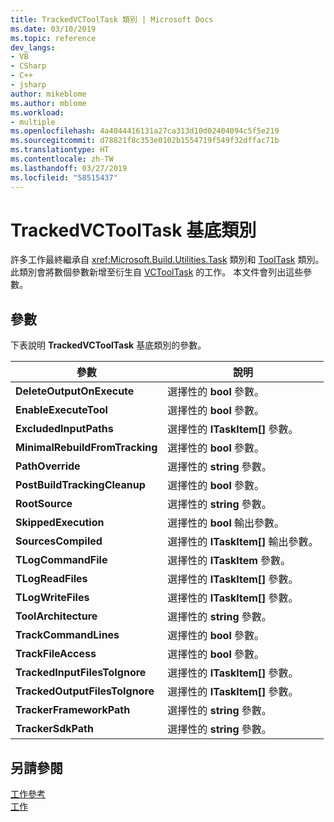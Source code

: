 ```yaml
---
title: TrackedVCToolTask 類別 | Microsoft Docs
ms.date: 03/10/2019
ms.topic: reference
dev_langs:
- VB
- CSharp
- C++
- jsharp
author: mikeblome
ms.author: mblome
ms.workload:
- multiple
ms.openlocfilehash: 4a4044416131a27ca313d10d02404094c5f5e219
ms.sourcegitcommit: d78821f8c353e0102b1554719f549f32dffac71b
ms.translationtype: HT
ms.contentlocale: zh-TW
ms.lasthandoff: 03/27/2019
ms.locfileid: "58515437"
---
```

# <a name="trackedvctooltask-base-class"></a>TrackedVCToolTask 基底類別

許多工作最終繼承自 <xref:Microsoft.Build.Utilities.Task> 類別和 [ToolTask](/dotnet/api/microsoft.build.utilities.tooltask) 類別。 此類別會將數個參數新增至衍生自 [VCToolTask](../msbuild/vctooltask-base-class.md) 的工作。 本文件會列出這些參數。

## <a name="parameters"></a>參數

下表說明 **TrackedVCToolTask** 基底類別的參數。

|參數|說明|
|---------------|-----------------|
|**DeleteOutputOnExecute**|選擇性的 **bool** 參數。|
|**EnableExecuteTool**|選擇性的 **bool** 參數。|
|**ExcludedInputPaths**|選擇性的 **ITaskItem[]** 參數。|
|**MinimalRebuildFromTracking**|選擇性的 **bool** 參數。|
|**PathOverride**|選擇性的 **string** 參數。|
|**PostBuildTrackingCleanup**|選擇性的 **bool** 參數。|
|**RootSource**|選擇性的 **string** 參數。|
|**SkippedExecution**|選擇性的 **bool** 輸出參數。|
|**SourcesCompiled**|選擇性的 **ITaskItem[]** 輸出參數。|
|**TLogCommandFile**|選擇性的 **ITaskItem** 參數。|
|**TLogReadFiles**|選擇性的 **ITaskItem[]** 參數。|
|**TLogWriteFiles**|選擇性的 **ITaskItem[]** 參數。|
|**ToolArchitecture**|選擇性的 **string** 參數。|
|**TrackCommandLines**|選擇性的 **bool** 參數。|
|**TrackFileAccess**|選擇性的 **bool** 參數。|
|**TrackedInputFilesToIgnore**|選擇性的 **ITaskItem[]** 參數。|
|**TrackedOutputFilesToIgnore**|選擇性的 **ITaskItem[]** 參數。|
|**TrackerFrameworkPath**|選擇性的 **string** 參數。|
|**TrackerSdkPath**|選擇性的 **string** 參數。|

## <a name="see-also"></a>另請參閱

[工作參考](../msbuild/msbuild-task-reference.md)<br/>
[工作](../msbuild/msbuild-tasks.md)